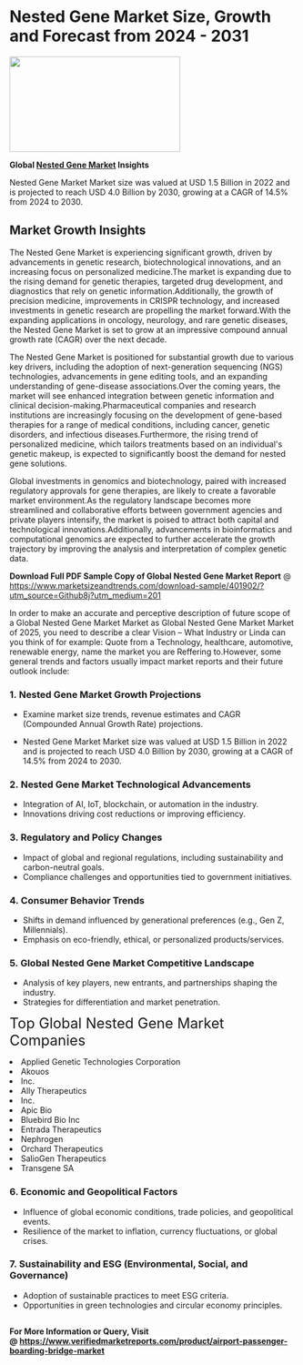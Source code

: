 <H1>Nested Gene Market Size, Growth and Forecast from 2024 - 2031</H1><img class="aligncenter size-medium wp-image-584254" src="https://thirdeyenews.in/wp-content/uploads/2024/09/Global-Market-Research-300x168.jpeg" alt="" width="300" height="168" /><p><strong>Global&nbsp;<a href="https://www.marketsizeandtrends.com/download-sample/401902/?utm_source=Github8j?utm_medium=201">Nested Gene Market</a> Insights</strong></p><p>Nested Gene Market Market size was valued at USD 1.5 Billion in 2022 and is projected to reach USD 4.0 Billion by 2030, growing at a CAGR of 14.5% from 2024 to 2030.</p><p><h2>Market Growth Insights</h2> <p>The Nested Gene Market is experiencing significant growth, driven by advancements in genetic research, biotechnological innovations, and an increasing focus on personalized medicine.The market is expanding due to the rising demand for genetic therapies, targeted drug development, and diagnostics that rely on genetic information.Additionally, the growth of precision medicine, improvements in CRISPR technology, and increased investments in genetic research are propelling the market forward.With the expanding applications in oncology, neurology, and rare genetic diseases, the Nested Gene Market is set to grow at an impressive compound annual growth rate (CAGR) over the next decade.</p> <p>The Nested Gene Market is positioned for substantial growth due to various key drivers, including the adoption of next-generation sequencing (NGS) technologies, advancements in gene editing tools, and an expanding understanding of gene-disease associations.Over the coming years, the market will see enhanced integration between genetic information and clinical decision-making.Pharmaceutical companies and research institutions are increasingly focusing on the development of gene-based therapies for a range of medical conditions, including cancer, genetic disorders, and infectious diseases.Furthermore, the rising trend of personalized medicine, which tailors treatments based on an individual's genetic makeup, is expected to significantly boost the demand for nested gene solutions.</p> <p>Global investments in genomics and biotechnology, paired with increased regulatory approvals for gene therapies, are likely to create a favorable market environment.As the regulatory landscape becomes more streamlined and collaborative efforts between government agencies and private players intensify, the market is poised to attract both capital and technological innovations.Additionally, advancements in bioinformatics and computational genomics are expected to further accelerate the growth trajectory by improving the analysis and interpretation of complex genetic data.</p> <p><span class=""><strong>Download Full PDF Sample Copy of Global Nested Gene Market Report</strong> @ <a href="https://www.marketsizeandtrends.com/download-sample/401902/?utm_source=Github8j?utm_medium=201" target="_blank">https://www.marketsizeandtrends.com/download-sample/401902/?utm_source=Github8j?utm_medium=201</a></span></p><p>In order to make an accurate and perceptive description of future scope of a Global&nbsp;Nested Gene Market Market as Global&nbsp;Nested Gene Market Market of 2025, you need to describe a clear Vision &ndash; What Industry or Linda can you think of for example: Quote from a Technology, healthcare, automotive, renewable energy, name the market you are Reffering to.However, some general trends and factors usually impact market reports and their future outlook include:</p><h3>1.&nbsp;<strong>Nested Gene Market Growth Projections</strong></h3><ul><li>Examine market size trends, revenue estimates and CAGR (Compounded Annual Growth Rate) projections.</li><li><p>Nested Gene Market Market size was valued at USD 1.5 Billion in 2022 and is projected to reach USD 4.0 Billion by 2030, growing at a CAGR of 14.5% from 2024 to 2030.</p></li></ul><h3>2.&nbsp;<strong>Nested Gene Market Technological Advancements</strong></h3><ul><li>Integration of AI, IoT, blockchain, or automation in the industry.</li><li>Innovations driving cost reductions or improving efficiency.</li></ul><h3>3.&nbsp;<strong>Regulatory and Policy Changes</strong></h3><ul><li>Impact of global and regional regulations, including sustainability and carbon-neutral goals.</li><li>Compliance challenges and opportunities tied to government initiatives.</li></ul><h3>4.&nbsp;<strong>Consumer Behavior Trends</strong></h3><ul><li>Shifts in demand influenced by generational preferences (e.g., Gen Z, Millennials).</li><li>Emphasis on eco-friendly, ethical, or personalized products/services.</li></ul><h3>5.&nbsp;<strong>Global Nested Gene Market Competitive Landscape</strong></h3><ul><li>Analysis of key players, new entrants, and partnerships shaping the industry.</li><li>Strategies for differentiation and market penetration.</li></ul><p data-pm-slice="1 1 []"><span style="color: inherit; font-family: inherit; font-size: 25px;">Top Global Nested Gene Market Companies</span></p><div class="" data-test-id=""><p><li>Applied Genetic Technologies Corporation</li><li> Akouos</li><li> Inc.</li><li> Ally Therapeutics</li><li> Inc.</li><li> Apic Bio</li><li> Bluebird Bio Inc</li><li> Entrada Therapeutics</li><li> Nephrogen</li><li> Orchard Therapeutics</li><li> SalioGen Therapeutics</li><li> Transgene SA</li></p></div><h3>6.&nbsp;<strong>Economic and Geopolitical Factors</strong></h3><ul><li>Influence of global economic conditions, trade policies, and geopolitical events.</li><li>Resilience of the market to inflation, currency fluctuations, or global crises.</li></ul><h3>7.&nbsp;<strong>Sustainability and ESG (Environmental, Social, and Governance)</strong></h3><ul><li>Adoption of sustainable practices to meet ESG criteria.</li><li>Opportunities in green technologies and circular economy principles.</li></ul><h2><strong style="font-size: 14px;">For More Information or Query, Visit @&nbsp;</strong><a style="background-color: #ffffff; font-size: 14px;" href="https://www.marketsizeandtrends.com/report/nested-gene-market/" target="_blank">https://www.verifiedmarketreports.com/product/airport-passenger-boarding-bridge-market</a></h2>